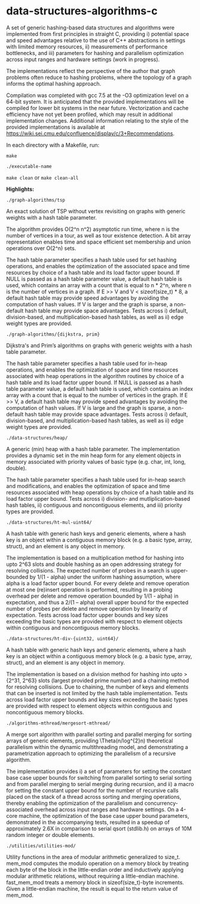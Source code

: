 # data-structures-algorithms-c

A set of generic hashing-based data structures and algorithms were implemented from first principles in straight C, providing i) potential space and speed advantages relative to the use of C++ abstractions in settings with limited memory resources, ii) measurements of performance bottlenecks, and iii) parameters for hashing and parallelism optimization across input ranges and hardware settings (work in progress).

The implementations reflect the perspective of the author that graph problems often reduce to hashing problems, where the topology of a graph informs the optimal hashing approach.

Compilation was completed with gcc 7.5 at the -O3 optimization level on a 64-bit system. It is anticipated that the provided implementations will be compiled for lower bit systems in the near future. Vectorization and cache efficiency have not yet been profiled, which may result in additional implementation changes. Additional information relating to the style of the provided implementations is available at https://wiki.sei.cmu.edu/confluence/display/c/3+Recommendations.

In each directory with a Makefile, run:

`make`

`./executable-name`

`make clean` or `make clean-all`

**Highlights:**

`./graph-algorithms/tsp`

An exact solution of TSP without vertex revisiting on graphs with generic weights with a hash table parameter.

The algorithm provides O(2^n n^2) asymptotic run time, where n is the number of vertices in a tour, as well as tour existence detection. A bit array representation enables time and space efficient set membership and union operations over O(2^n) sets.
   
The hash table parameter specifies a hash table used for set hashing operations, and enables the optimization of the associated space and time resources by choice of a hash table and its load factor upper bound. If NULL is passed as a hash table parameter value, a default hash table is used, which contains an array with a count that is equal to n * 2^n, where n is the number of vertices in a graph. If E >> V and V < sizeof(size_t) * 8, a default hash table may provide speed advantages by avoiding the computation of hash values. If V is larger and the graph is sparse, a non-default hash table may provide space advantages. Tests across i) default, division-based, and multiplication-based hash tables, as well as ii) edge weight types are provided.

`./graph-algorithms/{dijkstra, prim}`

Dijkstra's and Prim’s algorithms on graphs with generic weights with a hash table parameter.

The hash table parameter specifies a hash table used for in-heap operations, and enables the optimization of space and time resources associated with heap operations in the algorithm routines by choice of a hash table and its load factor upper bound. If NULL is passed as a hash table parameter value, a default hash table is used, which contains an index array with a count that is equal to the number of vertices in the graph. If E >> V, a default hash table may provide speed advantages by avoiding the computation of hash values. If V is large and the graph is sparse, a non-default hash table may provide space advantages. Tests across i) default, division-based, and multiplication-based hash tables, as well as ii) edge weight types are provided.

`./data-structures/heap/`

A generic (min) heap with a hash table parameter. The implementation provides a dynamic set in the min heap form for any element objects in memory associated with priority values of basic type (e.g. char, int, long, double).

The hash table parameter specifies a hash table used for in-heap search and modifications, and enables the optimization of space and time resources associated with heap operations by choice of a hash table and its load factor upper bound. Tests across i) division- and mutliplication-based hash tables, ii) contiguous and noncontiguous elements, and iii) priority types are provided.

`./data-structures/ht-mul-uint64/`

A hash table with generic hash keys and generic elements, where a hash key is an object within a contiguous memory block (e.g. a basic type, array, struct), and an element is any object in memory.

The implementation is based on a multiplication method for hashing into upto 2^63 slots and double hashing as an open addressing strategy for resolving collisions. The expected number of probes in a search is upper-bounded by 1/(1 - alpha) under the uniform hashing assumption, where alpha is a load factor upper bound. For every delete and remove operation at most one (re)insert operation is performed, resulting in a probing overhead per delete and remove operation bounded by 1/(1 - alpha) in expectation, and thus a 2/(1 – alpha) overall upper bound for the expected number of probes per delete and remove operation by linearity of expectation. Tests across load factor upper bounds and key sizes exceeding the basic types are provided with respect to element objects within contiguous and noncontiguous memory blocks.

`./data-structures/ht-div-{uint32, uint64}/`

A hash table with generic hash keys and generic elements, where a hash key is an object within a contiguous memory block (e.g. a basic type, array, struct), and an element is any object in memory. 

The implementation is based on a division method for hashing into upto > {2^31, 2^63} slots (largest provided prime number) and a chaining method for resolving collisions. Due to chaining, the number of keys and elements that can be inserted is not limited by the hash table implementation. Tests across load factor upper bounds and key sizes exceeding the basic types are provided with respect to element objects within contiguous and noncontiguous memory blocks.

`./algorithms-mthread/mergesort-mthread/`

A merge sort algorithm with parallel sorting and parallel merging for sorting arrays of generic elements, providing \Theta(n/log^{2}n) theoretical parallelism within the dynamic multithreading model, and demonstrating a parametrization approach to optimizing the parallelism of a recursive algorithm.

The implementation provides i) a set of parameters for setting the constant base case upper bounds for switching from parallel sorting to serial sorting and from parallel merging to serial merging during recursion, and ii) a macro for setting the constant upper bound for the number of recursive calls placed on the stack of a thread across sorting and merging operations, thereby enabling the optimization of the parallelism and concurrency-associated overhead across input ranges and hardware settings. On a 4-core machine, the optimization of the base case upper bound parameters, demonstrated in the accompanying tests, resulted in a speedup of approximately 2.6X in comparison to serial qsort (stdlib.h) on arrays of 10M random integer or double elements.

`./utilities/utilities-mod/`

Utility functions in the area of modular arithmetic generalized to size_t. mem_mod computes the modulo operation on a memory block by treating each byte of the block in the little-endian order and inductively applying modular arithmetic relations, without requiring a little-endian machine. fast_mem_mod treats a memory block in sizeof(size_t)-byte increments. Given a little-endian machine, the result is equal to the return value of mem_mod.
